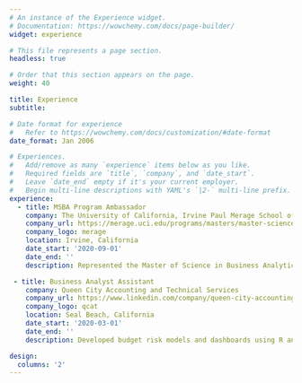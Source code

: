 ```yaml
---
# An instance of the Experience widget.
# Documentation: https://wowchemy.com/docs/page-builder/
widget: experience

# This file represents a page section.
headless: true

# Order that this section appears on the page.
weight: 40

title: Experience
subtitle:

# Date format for experience
#   Refer to https://wowchemy.com/docs/customization/#date-format
date_format: Jan 2006

# Experiences.
#   Add/remove as many `experience` items below as you like.
#   Required fields are `title`, `company`, and `date_start`.
#   Leave `date_end` empty if it's your current employer.
#   Begin multi-line descriptions with YAML's `|2-` multi-line prefix.
experience:
  - title: MSBA Program Ambassador
    company: The University of California, Irvine Paul Merage School of Business
    company_url: https://merage.uci.edu/programs/masters/master-science-business-analytics/index.html
    company_logo: merage
    location: Irvine, California
    date_start: '2020-09-01'
    date_end: ''
    description: Represented the Master of Science in Business Analytics Program at the Paul Merage School of Business to potential new students via webinars and recruitment events.

 - title: Business Analyst Assistant
    company: Queen City Accounting and Technical Services
    company_url: https://www.linkedin.com/company/queen-city-accounting-and-technical-services
    company_logo: qcat
    location: Seal Beach, California
    date_start: '2020-03-01'
    date_end: ''
    description: Developed budget risk models and dashboards using R and Excel to visualize the expected payment time of clients for a startup accounting consulting firm.

design:
  columns: '2'
---
```

